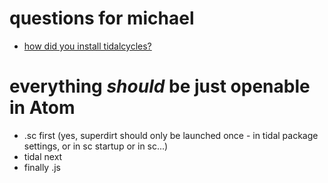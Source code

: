 # questions for michael
- [how did you install tidalcycles?](http://tidalcycles.org/docs/getting-started/editor/Atom)

# everything *should* be just openable in Atom
- .sc first (yes, superdirt should only be launched once - in tidal package settings, or in sc startup or in sc...)
- tidal next
- finally .js

